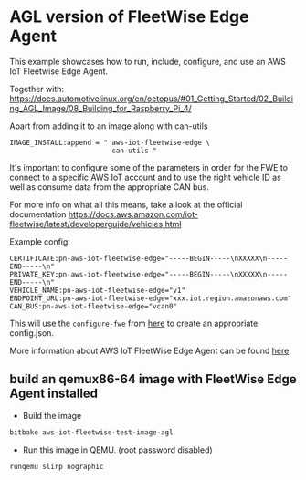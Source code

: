 # AGL version of FleetWise Edge Agent

This example showcases how to run, include, configure, and use an AWS IoT Fleetwise Edge Agent.

Together with: https://docs.automotivelinux.org/en/octopus/#01_Getting_Started/02_Building_AGL_Image/08_Building_for_Raspberry_Pi_4/

Apart from adding it to an image along with can-utils
```
IMAGE_INSTALL:append = " aws-iot-fleetwise-edge \
                         can-utils "
```
It's important to configure some of the parameters in order for the FWE to connect to a specific AWS IoT account and to use the right vehicle ID as well as consume data from the appropriate CAN bus.

For more info on what all this means, take a look at the official documentation
https://docs.aws.amazon.com/iot-fleetwise/latest/developerguide/vehicles.html

Example config:
```
CERTIFICATE:pn-aws-iot-fleetwise-edge="-----BEGIN-----\nXXXXX\n-----END-----\n"
PRIVATE_KEY:pn-aws-iot-fleetwise-edge="-----BEGIN-----\nXXXXX\n-----END-----\n"
VEHICLE_NAME:pn-aws-iot-fleetwise-edge="v1"
ENDPOINT_URL:pn-aws-iot-fleetwise-edge="xxx.iot.region.amazonaws.com"
CAN_BUS:pn-aws-iot-fleetwise-edge="vcan0"
```
This will use the `configure-fwe` from [here](https://github.com/aws/aws-iot-fleetwise-edge/blob/main/tools/configure-fwe.sh) to create an appropriate config.json.

More information about AWS IoT FleetWise Edge Agent can be found [here](https://github.com/aws/aws-iot-fleetwise-edge/blob/main/README.md).

## build an qemux86-64 image with FleetWise Edge Agent installed

* Build the image

```bash
bitbake aws-iot-fleetwise-test-image-agl
```
* Run this image in QEMU. (root password disabled)
```bash
runqemu slirp nographic
```
